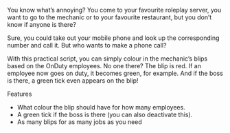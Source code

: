 You know what’s annoying? You come to your favourite roleplay server, you want to go to the mechanic or to your favourite restaurant, but you don’t know if anyone is there?

Sure, you could take out your mobile phone and look up the corresponding number and call it. But who wants to make a phone call?

With this practical script, you can simply colour in the mechanic’s blips based on the OnDuty employees. No one there? The blip is red. If an employee now goes on duty, it becomes green, for example. And if the boss is there, a green tick even appears on the blip!

Features
- What colour the blip should have for how many employees.
- A green tick if the boss is there (you can also deactivate this).
- As many blips for as many jobs as you need
